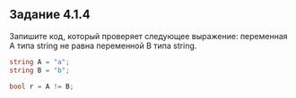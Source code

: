 ## Задание 4.1.4 

Запишите код, который проверяет следующее выражение: переменная A типа string не равна переменной B типа string.

```cs
string A = "a";
string B = "b";

bool r = A != B;
```
